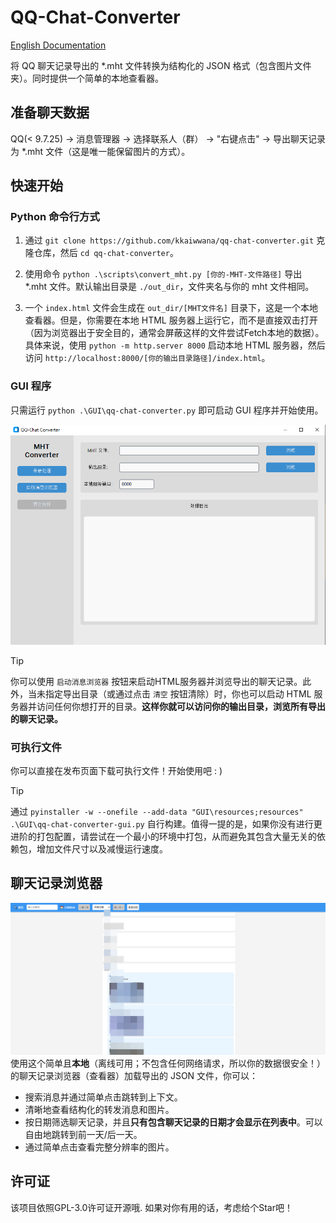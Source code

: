 # QQ-Chat-Converter

[English Documentation](README.md)

将 QQ 聊天记录导出的 *.mht 文件转换为结构化的 JSON 格式（包含图片文件夹）。同时提供一个简单的本地查看器。

## 准备聊天数据
QQ(< 9.7.25) -> 消息管理器 -> 选择联系人（群） -> "右键点击" -> 导出聊天记录为 *.mht 文件（这是唯一能保留图片的方式）。

## 快速开始
### Python 命令行方式
1. 通过 `git clone https://github.com/kkaiwwana/qq-chat-converter.git` 克隆仓库，然后 `cd qq-chat-converter`。

2. 使用命令 `python .\scripts\convert_mht.py [你的-MHT-文件路径]` 导出 *.mht 文件。默认输出目录是 `./out_dir`，文件夹名与你的 mht 文件相同。

3. 一个 `index.html` 文件会生成在 `out_dir/[MHT文件名]` 目录下，这是一个本地查看器。但是，你需要在本地 HTML 服务器上运行它，而不是直接双击打开（因为浏览器出于安全目的，通常会屏蔽这样的文件尝试Fetch本地的数据）。具体来说，使用 `python -m http.server 8000` 启动本地 HTML 服务器，然后访问 `http://localhost:8000/[你的输出目录路径]/index.html`。

### GUI 程序
只需运行 `python .\GUI\qq-chat-converter.py` 即可启动 GUI 程序并开始使用。

![gui_demo](assets/IMG/gui_demo.png)

> [!TIP]
> 你可以使用 `启动消息浏览器` 按钮来启动HTML服务器并浏览导出的聊天记录。此外，当未指定导出目录（或通过点击 `清空` 按钮清除）时，你也可以启动 HTML 服务器并访问任何你想打开的目录。**这样你就可以访问你的输出目录，浏览所有导出的聊天记录。**

### 可执行文件
你可以直接在发布页面下载可执行文件！开始使用吧 : )

> [!TIP]
> 通过 `pyinstaller -w --onefile --add-data "GUI\resources;resources" .\GUI\qq-chat-converter-gui.py` 自行构建。值得一提的是，如果你没有进行更进阶的打包配置，请尝试在一个最小的环境中打包，从而避免其包含大量无关的依赖包，增加文件尺寸以及减慢运行速度。

## 聊天记录浏览器
![browser_dmeo](assets/IMG/browser_demo.png)
使用这个简单且**本地**（离线可用；不包含任何网络请求，所以你的数据很安全！）的聊天记录浏览器（查看器）加载导出的 JSON 文件，你可以：

- 搜索消息并通过简单点击跳转到上下文。
- 清晰地查看结构化的转发消息和图片。
- 按日期筛选聊天记录，并且**只有包含聊天记录的日期才会显示在列表中**。可以自由地跳转到前一天/后一天。
- 通过简单点击查看完整分辨率的图片。

## 许可证
该项目依照GPL-3.0许可证开源哦. 如果对你有用的话，考虑给个Star吧！